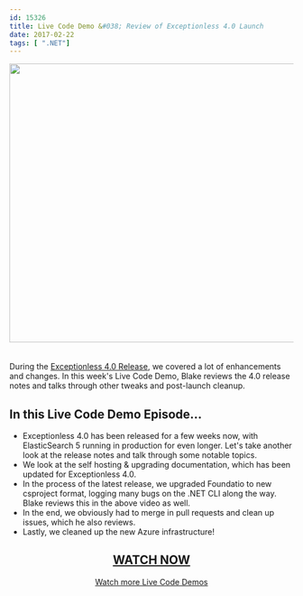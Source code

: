 ```yaml
---
id: 15326
title: Live Code Demo &#038; Review of Exceptionless 4.0 Launch
date: 2017-02-22
tags: [ ".NET"]
---
```

[<img loading="lazy" class="aligncenter size-large wp-image-15327" style="margin-bottom: 20px;" src="/assets/170221-live-code-review-header-1024x538.jpg" alt="" width="940" height="494" data-id="15327" srcset="/assets/170221-live-code-review-header-1024x538.jpg 1024w, /assets/170221-live-code-review-header-300x158.jpg 300w, /assets/170221-live-code-review-header-768x403.jpg 768w, /assets/170221-live-code-review-header.jpg 1200w" sizes="(max-width: 940px) 100vw, 940px" />](https://www.liveedu.tv/niemyjski/videos/bG9BO-exceptionless-weekly-demo-2-6-17-3)

During the [Exceptionless 4.0 Release](/exceptionless-4-0/), we covered a lot of enhancements and changes. In this week's Live Code Demo, Blake reviews the 4.0 release notes and talks through other tweaks and post-launch cleanup.<!--more-->

## In this Live Code Demo Episode&#8230;

* Exceptionless 4.0 has been released for a few weeks now, with ElasticSearch 5 running in production for even longer. Let's take another look at the release notes and talk through some notable topics.
* We look at the self hosting & upgrading documentation, which has been updated for Exceptionless 4.0.
* In the process of the latest release, we upgraded Foundatio to new csproject format, logging many bugs on the .NET CLI along the way. Blake reviews this in the above video as well.
* In the end, we obviously had to merge in pull requests and clean up issues, which he also reviews.
* Lastly, we cleaned up the new Azure infrastructure!

<h2 style="text-align: center;">
  <a href="https://www.liveedu.tv/niemyjski/videos/bG9BO-exceptionless-weekly-demo-2-6-17-3">WATCH NOW</a>
</h2>

<p style="text-align: center;">
  <a href="/category/live-coding/">Watch more Live Code Demos</a>
</p>
